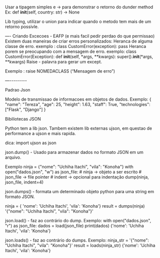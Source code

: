 Usar a tipagem simples e -> para demonstrar o retorno do dunder method
Ex:
def __init__(self, country: str) -> None

Lib typing, utilizar o union para indicar quando o metodo tem mais de um retorno possivle.

—-
Criando Excecoes - EAFP (e mais facil pedir perdao do que permissao)
Existem duas maneiras de criar erros personalizados:
Heranca de alguma classe de erro.
	exemplo : class CustomError(exception):
			pass
Heranca porem se preocupando com a mensagem de erro.
	exemplo: class CustomError(Exception):
			def __init__(self, *args, **kwargs):
				super().__init__(*args, **kwargs)
Raise - palavra para gerar um except.

Exemplo : raise NOMEDACLASS (“Mensagem de erro”)

—---------

Padrao Json

Modelo de transmissao de informacoes em objetos de dados.
Exemplo:
{
    "name": "Tereza",
    "age": 25,
    "height": 1.63,
    "staff": True,
    "technologies": ["Flask", "Django"]
}

Bibiliotecas JSON

Python tem a lib json. Tambem existem lib externas ujson, em questao de performance a ujson e mais rapida.

dica: import ujson as json

json.dump() - Usado para armazenar dados no formato JSON em um arquivo.


Exemplo
ninja = {"nome": "Uchiha Itachi", "vila": "Konoha"}
with open("dados.json", "w") as json_file:
    # ninja      -> objeto a ser escrito
    # json_file  -> file pointer
    # indent     -> opcional para indentação
    dump(ninja, json_file, indent=4)

json.dumps() - formata um determinado objeto python para uma string em formato JSON.

ninja = { 'nome': 'Uchiha Itachi', 'vila': 'Konoha'}
result = dumps(ninja)
'{"nome": "Uchiha Itachi", "vila": "Konoha"}'

json.load() - faz ao contrário do dump.
Exemplo: 
with open("dados.json", "r") as json_file:
    dados = load(json_file)
    print(dados)
{'nome': 'Uchiha Itachi', 'vila': 'Konoha'}

json.loads() - faz ao contrário do dumps.
Exemplo:
ninja_str = '{"nome": "Uchiha Itachi", "vila": "Konoha"}'
result = loads(ninja_str)
{'nome': 'Uchiha Itachi', 'vila': 'Konoha'}
